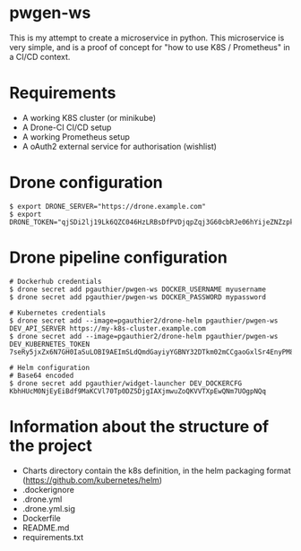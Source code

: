 # pwgen-ws

This is my attempt to create a microservice in python. This microservice is very simple, and is a proof of concept for "how to use K8S / Prometheus" in a CI/CD context.

# Requirements
* A working K8S cluster (or minikube)
* A Drone-CI CI/CD setup
* A working Prometheus setup
* A oAuth2 external service for authorisation (wishlist)

# Drone configuration
```
$ export DRONE_SERVER="https://drone.example.com"
$ export DRONE_TOKEN="qjSDi2lj19Lk6QZC046HzLRBsDfPVDjqpZqj3G60cbRJe06hYijeZNZzpkVelGj2W6DRrw4dKGj62uWVI4lMTEihuAkdfFne0TcYmfCwh8RcaREmNiU3s6jyCyk3aopS"
```

# Drone pipeline configuration
```
# Dockerhub credentials
$ drone secret add pgauthier/pwgen-ws DOCKER_USERNAME myusername
$ drone secret add pgauthier/pwgen-ws DOCKER_PASSWORD mypassword
 
# Kubernetes credentials
$ drone secret add --image=pgauthier2/drone-helm pgauthier/pwgen-ws DEV_API_SERVER https://my-k8s-cluster.example.com
$ drone secret add --image=pgauthier2/drone-helm pgauthier/pwgen-ws DEV_KUBERNETES_TOKEN 7seRy5jxZx6N7GH0IaSuLOBI9AEImSLdQmdGayiyYGBNY32DTkm02mCCgaoGxlSr4EnyPM8CZ8rGO4URCBRshj02w2UukRgpOTwn5C0Cnmh8jqf0a32awBz2jhRJaIhU
 
# Helm configuration
# Base64 encoded
$ drone secret add pgauthier/widget-launcher DEV_DOCKERCFG KbhHUcM0NjEyEiBdf9MaKCVl70Tp0DZ5DjgIAXjmwuZoQKVVTXpEwQNm7UOgpNQq
```

# Information about the structure of the project
* Charts directory contain the k8s definition, in the helm packaging format (https://github.com/kubernetes/helm)
* .dockerignore
* .drone.yml
* .drone.yml.sig
* Dockerfile
* README.md
* requirements.txt